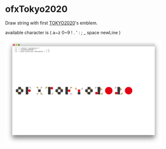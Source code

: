 ofxTokyo2020
================

Draw string with first [TOKYO2020](https://tokyo2020.jp/)'s emblem.

available character is ( a~z 0~9 ! . ' : ; _ space newLine )

![screen](screenshot.png)


